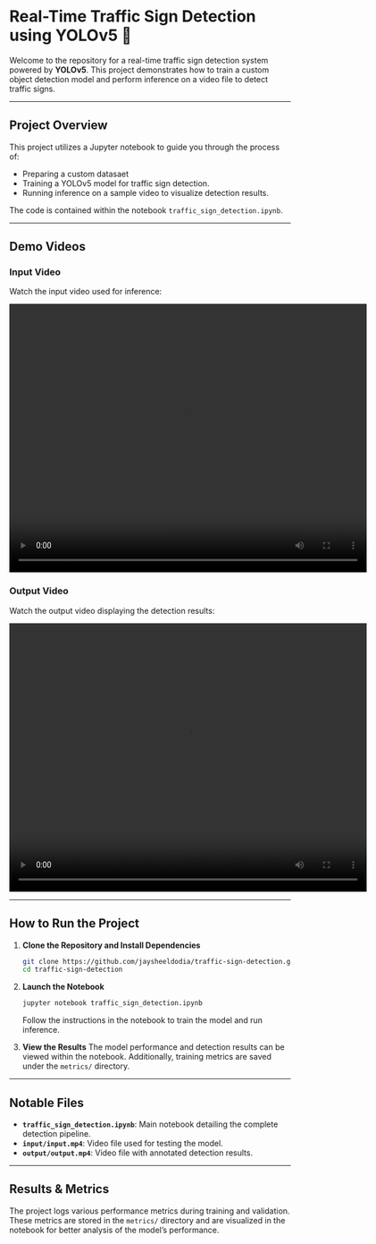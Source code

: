 # Real-Time Traffic Sign Detection using YOLOv5 🚦

Welcome to the repository for a real-time traffic sign detection system powered by **YOLOv5**. This project demonstrates how to train a custom object detection model and perform inference on a video file to detect traffic signs.

---

## Project Overview

This project utilizes a Jupyter notebook to guide you through the process of:
- Preparing a custom datasaet
- Training a YOLOv5 model for traffic sign detection.
- Running inference on a sample video to visualize detection results.

The code is contained within the notebook `traffic_sign_detection.ipynb`.

---

## Demo Videos

### Input Video
Watch the input video used for inference:

<video width="640" height="480" controls>
  <source src="input/input.mp4" type="video/mp4">
  Your browser does not support the video tag.
</video>

### Output Video
Watch the output video displaying the detection results:

<video width="640" height="480" controls>
  <source src="output/output.mp4" type="video/mp4">
  Your browser does not support the video tag.
</video>

---

## How to Run the Project

1. **Clone the Repository and Install Dependencies**
    ```bash
    git clone https://github.com/jaysheeldodia/traffic-sign-detection.git
    cd traffic-sign-detection
    ```

2. **Launch the Notebook**
    ```bash
    jupyter notebook traffic_sign_detection.ipynb
    ```
   Follow the instructions in the notebook to train the model and run inference.

3. **View the Results**
   The model performance and detection results can be viewed within the notebook. Additionally, training metrics are saved under the `metrics/` directory.

---

## Notable Files

- **`traffic_sign_detection.ipynb`**: Main notebook detailing the complete detection pipeline.
- **`input/input.mp4`**: Video file used for testing the model.
- **`output/output.mp4`**: Video file with annotated detection results.

---

## Results & Metrics

The project logs various performance metrics during training and validation. These metrics are stored in the `metrics/` directory and are visualized in the notebook for better analysis of the model’s performance.
